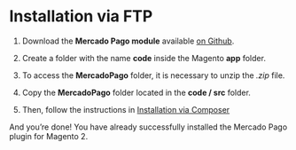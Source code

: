 # Installation via FTP

1. Download the **Mercado Pago module** available [on Github](https://github.com/mercadopago/cart-magento2).

2. Create a folder with the name **code** inside the Magento **app** folder.

3. To access the **MercadoPago** folder, it is necessary to unzip the *.zip* file.

4. Copy the **MercadoPago** folder located in the **code / src** folder.

5. Then, follow the instructions in [Installation via Composer](https://www.mercadopago[FAKER][URL][DOMAIN]/developers/en/guides/magento-two/installation/installation-composer)

And you’re done! You have already successfully installed the Mercado Pago plugin for Magento 2.
